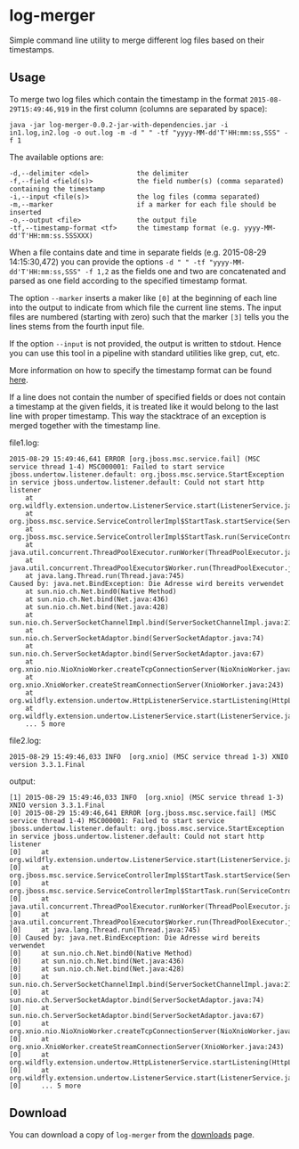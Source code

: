 # log-merger
Simple command line utility to merge different log files based on their timestamps.

## Usage

To merge two log files which contain the timestamp in the format `2015-08-29T15:49:46,919` in the first column
(columns are separated by space):
```
java -jar log-merger-0.0.2-jar-with-dependencies.jar -i in1.log,in2.log -o out.log -m -d " " -tf "yyyy-MM-dd'T'HH:mm:ss,SSS" -f 1
```
The available options are:
```
-d,--delimiter <del>            the delimiter
-f,--field <field(s)>           the field number(s) (comma separated) containing the timestamp
-i,--input <file(s)>            the log files (comma separated)
-m,--marker                     if a marker for each file should be inserted
-o,--output <file>              the output file
-tf,--timestamp-format <tf>     the timestamp format (e.g. yyyy-MM-dd'T'HH:mm:ss.SSSXXX)
```
When a file contains date and time in separate fields (e.g. 2015-08-29 14:15:30,472) you can provide the options `-d " " -tf "yyyy-MM-dd'T'HH:mm:ss,SSS" -f 1,2`
as the fields one and two are concatenated and parsed as one field according to the specified timestamp format.

The option `--marker` inserts a maker like `[0]` at the beginning of each line into the output to indicate from which file the current line stems. The
input files are numbered (starting with zero) such that the marker `[3]` tells you the lines stems from the fourth input file.

If the option `--input` is not provided, the output is written to stdout. Hence you can use this tool in a pipeline with
standard utilities like grep, cut, etc.

More information on how to specify the timestamp format can be found [here](http://docs.oracle.com/javase/7/docs/api/java/text/SimpleDateFormat.html).

If a line does not contain the number of specified fields or does not contain a timestamp at the given fields, it is treated
like it would belong to the last line with proper timestamp. This way the stacktrace of an exception is merged together with the timestamp line.

file1.log:
```
2015-08-29 15:49:46,641 ERROR [org.jboss.msc.service.fail] (MSC service thread 1-4) MSC000001: Failed to start service jboss.undertow.listener.default: org.jboss.msc.service.StartException in service jboss.undertow.listener.default: Could not start http listener
	at org.wildfly.extension.undertow.ListenerService.start(ListenerService.java:150)
	at org.jboss.msc.service.ServiceControllerImpl$StartTask.startService(ServiceControllerImpl.java:1948)
	at org.jboss.msc.service.ServiceControllerImpl$StartTask.run(ServiceControllerImpl.java:1881)
	at java.util.concurrent.ThreadPoolExecutor.runWorker(ThreadPoolExecutor.java:1142)
	at java.util.concurrent.ThreadPoolExecutor$Worker.run(ThreadPoolExecutor.java:617)
	at java.lang.Thread.run(Thread.java:745)
Caused by: java.net.BindException: Die Adresse wird bereits verwendet
	at sun.nio.ch.Net.bind0(Native Method)
	at sun.nio.ch.Net.bind(Net.java:436)
	at sun.nio.ch.Net.bind(Net.java:428)
	at sun.nio.ch.ServerSocketChannelImpl.bind(ServerSocketChannelImpl.java:214)
	at sun.nio.ch.ServerSocketAdaptor.bind(ServerSocketAdaptor.java:74)
	at sun.nio.ch.ServerSocketAdaptor.bind(ServerSocketAdaptor.java:67)
	at org.xnio.nio.NioXnioWorker.createTcpConnectionServer(NioXnioWorker.java:182)
	at org.xnio.XnioWorker.createStreamConnectionServer(XnioWorker.java:243)
	at org.wildfly.extension.undertow.HttpListenerService.startListening(HttpListenerService.java:115)
	at org.wildfly.extension.undertow.ListenerService.start(ListenerService.java:147)
	... 5 more
```
file2.log:
```
2015-08-29 15:49:46,033 INFO  [org.xnio] (MSC service thread 1-3) XNIO version 3.3.1.Final
```
output:
```
[1] 2015-08-29 15:49:46,033 INFO  [org.xnio] (MSC service thread 1-3) XNIO version 3.3.1.Final
[0] 2015-08-29 15:49:46,641 ERROR [org.jboss.msc.service.fail] (MSC service thread 1-4) MSC000001: Failed to start service jboss.undertow.listener.default: org.jboss.msc.service.StartException in service jboss.undertow.listener.default: Could not start http listener
[0] 	at org.wildfly.extension.undertow.ListenerService.start(ListenerService.java:150)
[0] 	at org.jboss.msc.service.ServiceControllerImpl$StartTask.startService(ServiceControllerImpl.java:1948)
[0] 	at org.jboss.msc.service.ServiceControllerImpl$StartTask.run(ServiceControllerImpl.java:1881)
[0] 	at java.util.concurrent.ThreadPoolExecutor.runWorker(ThreadPoolExecutor.java:1142)
[0] 	at java.util.concurrent.ThreadPoolExecutor$Worker.run(ThreadPoolExecutor.java:617)
[0] 	at java.lang.Thread.run(Thread.java:745)
[0] Caused by: java.net.BindException: Die Adresse wird bereits verwendet
[0] 	at sun.nio.ch.Net.bind0(Native Method)
[0] 	at sun.nio.ch.Net.bind(Net.java:436)
[0] 	at sun.nio.ch.Net.bind(Net.java:428)
[0] 	at sun.nio.ch.ServerSocketChannelImpl.bind(ServerSocketChannelImpl.java:214)
[0] 	at sun.nio.ch.ServerSocketAdaptor.bind(ServerSocketAdaptor.java:74)
[0] 	at sun.nio.ch.ServerSocketAdaptor.bind(ServerSocketAdaptor.java:67)
[0] 	at org.xnio.nio.NioXnioWorker.createTcpConnectionServer(NioXnioWorker.java:182)
[0] 	at org.xnio.XnioWorker.createStreamConnectionServer(XnioWorker.java:243)
[0] 	at org.wildfly.extension.undertow.HttpListenerService.startListening(HttpListenerService.java:115)
[0] 	at org.wildfly.extension.undertow.ListenerService.start(ListenerService.java:147)
[0] 	... 5 more
```

## Download

You can download a copy of `log-merger` from the [downloads](https://github.com/siom79/log-merger/releases) page.